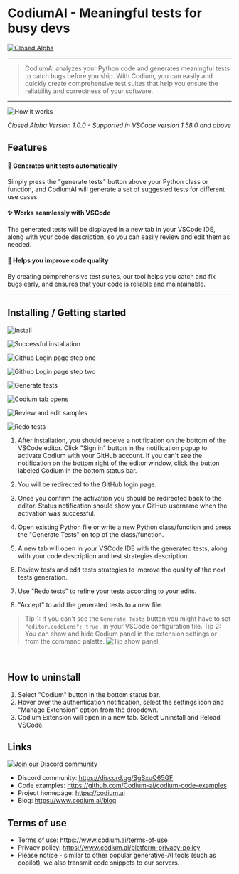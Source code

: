 # CodiumAI - Meaningful tests for busy devs

[![Closed Alpha](https://raw.githubusercontent.com/Codium-ai/codiumai-vscode-release/main/media/docs/Closedalphabanner.png)](https://www.codium.ai/#Contact-us)

---

> CodiumAI analyzes your Python code and generates meaningful tests to catch bugs before you ship. With Codium, you can easily and quickly create comprehensive test suites that help you ensure the reliability and correctness of your software.
---

![How it works](https://raw.githubusercontent.com/Codium-ai/codiumai-vscode-release/main/media/docs/Generatetests013_org_long.gif)

_Closed Alpha Version 1.0.0 - Supported in VSCode version 1.58.0 and above_

## Features

#### 🤖 Generates unit tests automatically

Simply press the "generate tests" button above your Python class or function, and CodiumAI will generate a set of suggested tests for different use cases.

#### ✨ Works seamlessly with VSCode

The generated tests will be displayed in a new tab in your VSCode IDE, along with your code description, so you can easily review and edit them as needed.

#### 🚀 Helps you improve code quality

By creating comprehensive test suites, our tool helps you catch and fix bugs early, and ensures that your code is reliable and maintainable.

---

## Installing / Getting started

![Install](https://raw.githubusercontent.com/Codium-ai/codiumai-vscode-release/main/media/docs/Step1.png)
<br>

![Successful installation](https://raw.githubusercontent.com/Codium-ai/codiumai-vscode-release/main/media/docs/Step2.png)
<br>

![Github Login page step one](https://raw.githubusercontent.com/Codium-ai/codiumai-vscode-release/main/media/docs/Step3.png)
<br>

![Github Login page step two](https://raw.githubusercontent.com/Codium-ai/codiumai-vscode-release/main/media/docs/Step4.png)
<br>

![Generate tests](https://raw.githubusercontent.com/Codium-ai/codiumai-vscode-release/main/media/docs/Step5.png)
<br>

![Codium tab opens](https://raw.githubusercontent.com/Codium-ai/codiumai-vscode-release/main/media/docs/Step6.png)
<br>

![Review and edit samples](https://raw.githubusercontent.com/Codium-ai/codiumai-vscode-release/main/media/docs/Step7.png)
<br>

![Redo tests](https://raw.githubusercontent.com/Codium-ai/codiumai-vscode-release/main/media/docs/Step8.png)
<br>

1. After installation, you should receive a notification on the bottom of the VSCode editor. Click "Sign in" button in the notification popup to activate Codium with your GitHub account. If you can't see the notification on the bottom right of the editor window, click the button labeled Codium in the bottom status bar.

2. You will be redirected to the GitHub login page.

3. Once you confirm the activation you should be redirected back to the editor. Status notification should show your GitHub username when the activation was successful.

4. Open existing Python file or write a new Python class/function and press the "Generate Tests" on top of the class/function.

5. A new tab will open in your VSCode IDE with the generated tests, along with your code description and test strategies description.

6. Review tests and edit tests strategies to improve the quality of the next tests generation.

7. Use "Redo tests" to refine your tests according to your edits.

8. "Accept" to add the generated tests to a new file.

> Tip 1: If you can't see the `Generate Tests` button you might have to set `"editor.codeLens": true,` in your VSCode configuration file.
> Tip 2: You can show and hide Codium panel in the extension settings or from the command palette.
![Tip show panel](https://raw.githubusercontent.com/Codium-ai/codiumai-vscode-release/main/media/docs/Tip1.png)
<br>

## How to uninstall

1. Select "Codium" button in the bottom status bar.
2. Hover over the authentication notification, select the settings icon and "Manage Extension" option from the dropdown.
3. Codium Extension will open in a new tab. Select Uninstall and Reload VSCode.

## Links

[![Join our Discord community](https://raw.githubusercontent.com/Codium-ai/codiumai-vscode-release/main/media/docs/Joincommunity.png)](https://discord.gg/TqNxGqFW)

- Discord community: https://discord.gg/SgSxuQ65GF
- Code examples: https://github.com/Codium-ai/codium-code-examples
- Project homepage: https://codium.ai
- Blog: https://www.codium.ai/blog

## Terms of use

- Terms of use: https://www.codium.ai/terms-of-use
- Privacy policy: https://www.codium.ai/platform-privacy-policy
- Please notice - similar to other popular generative-AI tools (such as copilot), we also transmit code snippets to our servers.
